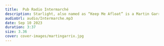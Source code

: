 ```yaml
---
title:  Pub Radio Intermarché
description: Starlight, also named as “Keep Me Afloat” is a Martin Garrix's song.
audioUrl: audio/Intermarche.mp3
date: Sep 10 2023
duration: 3:37
size: 3.36
cover: cover-images/martingarrix.jpg
---
```

